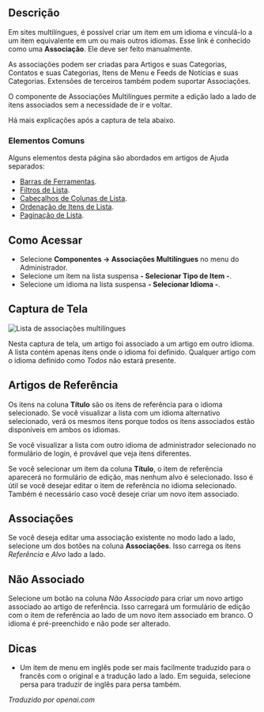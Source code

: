 <!-- Filename: Help4.x:Multilingual_Associations / Display title: Associações Multilíngues  -->

## Descrição

Em sites multilíngues, é possível criar um item em um idioma e vinculá-lo a um item equivalente em um ou mais outros idiomas. Esse link é conhecido como uma **Associação**. Ele deve ser feito manualmente.

As associações podem ser criadas para Artigos e suas Categorias, Contatos e suas Categorias, Itens de Menu e Feeds de Notícias e suas Categorias. Extensões de terceiros também podem suportar Associações.

O componente de Associações Multilíngues permite a edição lado a lado de itens associados sem a necessidade de ir e voltar.

Há mais explicações após a captura de tela abaixo.

### Elementos Comuns

Alguns elementos desta página são abordados em artigos de Ajuda separados:

* [Barras de Ferramentas](jdocmanual?article=help/common-elements/toolbars).
* [Filtros de Lista](jdocmanual?article=help/common-elements/list-filters).
* [Cabeçalhos de Colunas de Lista](jdocmanual?article=help/common-elements/list-column-headers).
* [Ordenação de Itens de Lista](jdocmanual?article=help/common-elements/list-ordering).
* [Paginação de Lista](jdocmanual?article=help/common-elements/list-pagination).

## Como Acessar

* Selecione **Componentes → Associações Multilíngues** no menu do Administrador.
* Selecione um item na lista suspensa **- Selecionar Tipo de Item -**.
* Selecione um idioma na lista suspensa **- Selecionar Idioma -**.

## Captura de Tela

![Lista de associações multilíngues](../../../pt/images/multilingual-associations/multilingual-associations-list.png)

Nesta captura de tela, um artigo foi associado a um artigo em outro idioma. A lista contém apenas itens onde o idioma foi definido. Qualquer artigo com o idioma definido como *Todos* não estará presente.

## Artigos de Referência

Os itens na coluna **Título** são os itens de referência para o idioma selecionado. Se você visualizar a lista com um idioma alternativo selecionado, verá os mesmos itens porque todos os itens associados estão disponíveis em ambos os idiomas.

Se você visualizar a lista com outro idioma de administrador selecionado no formulário de login, é provável que veja itens diferentes.

Se você selecionar um item da coluna **Título**, o item de referência aparecerá no formulário de edição, mas nenhum alvo é selecionado. Isso é útil se você desejar editar o item de referência no idioma selecionado. Também é necessário caso você deseje criar um novo item associado.

## Associações

Se você deseja editar uma associação existente no modo lado a lado, selecione um dos botões na coluna **Associações**. Isso carrega os itens *Referência* e *Alvo* lado a lado.

## Não Associado

Selecione um botão na coluna *Não Associado* para criar um novo artigo associado ao artigo de referência. Isso carregará um formulário de edição com o item de referência ao lado de um novo item associado em branco. O idioma é pré-preenchido e não pode ser alterado.

## Dicas

- Um item de menu em inglês pode ser mais facilmente traduzido para o francês com o original e a tradução lado a lado. Em seguida, selecione persa para traduzir de inglês para persa também.

*Traduzido por openai.com*

